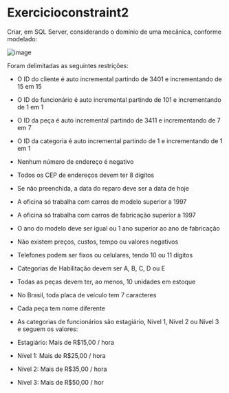 # Exercicioconstraint2
Criar, em SQL Server, considerando o domínio de uma mecânica, conforme modelado:

![image](https://github.com/ByancaMatos01/Exercicioconstraint3/assets/122841376/4845a231-921c-485d-8da8-24cd40feaa8a)

Foram delimitadas as seguintes restrições:
- O ID do cliente é auto incremental partindo de 3401 e incrementando de 15 em 15
- O ID do funcionário é auto incremental partindo de 101 e incrementando de 1 em 1
- O ID da peça é auto incremental partindo de 3411 e incrementando de 7 em 7
- O ID da categoria é auto incremental partindo de 1 e incrementando de 1 em 1
- Nenhum número de endereço é negativo
- Todos os CEP de endereços devem ter 8 dígitos
- Se não preenchida, a data do reparo deve ser a data de hoje
- A oficina só trabalha com carros de modelo superior a 1997
- A oficina só trabalha com carros de fabricação superior a 1997
- O ano do modelo deve ser igual ou 1 ano superior ao ano de fabricação
- Não existem preços, custos, tempo ou valores negativos
- Telefones podem ser fixos ou celulares, tendo 10 ou 11 dígitos
- Categorias de Habilitação devem ser A, B, C, D ou E
- Todas as peças devem ter, ao menos, 10 unidades em estoque
- No Brasil, toda placa de veículo tem 7 caracteres
- Cada peça tem nome diferente
  
- As categorias de funcionários são estagiário, Nível 1, Nível 2 ou Nível 3 e seguem os valores:
- Estagiário: Mais de R$15,00 / hora
- Nível 1: Mais de R$25,00 / hora
- Nível 2: Mais de R$35,00 / hora
- Nível 3: Mais de R$50,00 / hor
